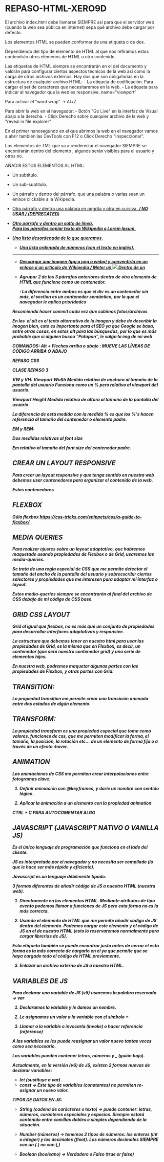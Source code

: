 # REPASO-HTML-XERO9D
 
 El archivo index.html debe llamarse SIEMPRE así para que el servidor web (cuando la web sea pública en internet) sepa qué archivo debe cargar por defecto.

Los elementos HTML se pueden conformar de una etiqueta o de dos.

Dependiendo del tipo de elemento de HTML al que nos refiramos estos contendrán otros elemenos de HTML u otro contenido.

Las etiquetas <meta> de HTML siempre se encontrarán en el <head></head> del documento y valdrán para configurar ciertos aspectos técnicos de la web así como la carga de otros archivos externos. Hay dos que son obligatorias en la estructura de cualquier archivo HTML:
    - La etiqueta <meta> de codificación. Para cargar el set de caracteres que necesitaremos en la web.
    - La etiqueta <meta> para indicar al navegador que la web es responsive. name="viewport"

Para activar el "word wrap" -> Al+Z

Para abrir la web en el navegador:
    - Botón "Go Live" en la interfaz de Visual abajo a la derecha.
    - Click Derecho sobre cualquier archivo de la web y "reveal in file explorer"

En el primer nanosegundo en el que abrimos la web en el navegador vamos a abrir también las DevTools con F12 o Click Derecho "Inspeccionar".

Los elementos de TML que va a rendereizar el navegador SIEMPRE se encontrarán dentro del elemento <body></body>, algunos serán visibles para el usuario y otros no. 

AÑADIR ESTOS ELEMENTOS AL HTML:

- Un subtitulo.
- Un sub-subtitulo.

- Un párrafo y dentro del párrafo, que una palabra o varias sean un enlace clickable a la Wikipedia. <p> <a href="url">
- Otro párrafo y dentro una palabra en negrita y otra en cursiva. <strong><em> / NO USAR <b></b>/<i></i> (DEPRECATED)
- Otro párrafo y dentro un salto de línea. <br>
Para los párrafos copiar texto de Wikipedia o Lorem Ipsum.

- Una lista desordenada de lo que queramos. <ul>
- Una lista ordenada de números (con el texto en inglés). <ol>

-----

- Descargar una imagen (jpg o png o webp) y conventirla en un enlace a un artículo de Wikipedia / Meter un <img src="dirección/imagen.png"> Dentro de un <a href="url"></a>

- Agrupar 2 de los 3 párrafos anteriores dentro de otro elemento de HTML que funcione como un contenedor. <div> <section>: La diferencia entre ambas es que el div es un contenedor sin más, el section es un contenedor semántico, por lo que el navegador le aplica prioridades

Recomienda hacer commit cada vez que subimos fotos/archivos

En los <img src="" alt=""> el alt es el texto alternativo de la imagen y debe de describir la imagen bien, esto es importante para el SEO ya que Google se basa, entre otras cosas, en estos alt para las búsquedas, por lo que es más probable que si alguien busca "Patapon", le salga la img de mi web

COMANDOS:
Alt + Flechas arriba o abajo : MUEVE LAS LÍNEAS DE CÓDIGO ARRIBA O ABAJO

REPASO CSS

CLASE REPASO 3

VW y VH:
Viewport Width Medida relativa de anchura al tamaño de la pantalla del usuario
Funciona como un % pero relativo al viewport del usuario.

Viewport Height Medida relativa de altura al tamaño de la pantalla del usuario

La diferencia de esta medida con la medida % es que los %'s hacen referencia al tamaño del contenedor o elemento padre.

EM y REM:

Dos medidas relativas al font size

Em relativo al tamaño del font size del contenedor padre. 




## CREAR UN LAYOUT RESPONSIVE

Para crear un layout responsive y que tenga sentido en nuestra web debemos usar contenedores para organizar el contenido de la web. 

Estos contenedores

## FLEXBOX

Gúia flexbox https://css-tricks.com/snippets/css/a-guide-to-flexbox/ 

## MEDIA QUERIES

Para realizar ajustes sobre un layout adaptativo, que habremos maquetado usando propiedades de Flexbox o de Grid, usaremos las media-queries.

Se trata de una regla especial de CSS que me permite detectar el tamaño del ancho de la pantalla del usuario y sobreescribir ciertos selectores y propiedades que me interesen para adaptar mi interfaz o layout.

Estos media-queries siempre se encontrarán al final del archivo de CSS debajo de mi código de CSS base.

## GRID CSS LAYOUT

Grid al igual que flexbox, no es más que un conjunto de propiedades para desarrollar interfaces adaptativas y responsive.

La estructura que debemos tener en nuestro html para usar las propiedades de Grid, es la misma que en Flexbox, es decir, un contenedor (que será nuestro contenedor grid) y una serie de elementos hijos.

En nuestra web, podremos maquetar algunas partes con las propiedades de Flexbox, y otras partes con Grid. 

## TRANSITION:

La propiedad transition me permite crear una transición animada entre dos estados de algún elemento.

## TRANSFORM:

La propiedad transform es una propiedad especial que toma como valores, funciones de css, que me permiten modificar la forma, el tamaño, la posición, la rotación etc... de un elemento de forma fija o a través de un efecto :hover.

## ANIMATION

Las animaciones de CSS me permiten crear interpolaciones entre fotogramas clave. 

1) Definir animación con @keyframes, y darle un nombre con sentido lógico.

2) Aplicar la animación a un elemento con la propiedad animation

CTRL + Ç PARA AUTOCOMENTAR ALGO

## JAVASCRIPT (JAVASCRIPT NATIVO O VANILLA JS)

Es el único lenguaje de programación que funciona en el lado del cliente. 

JS es interpretado por el navegador y no necesita ser compilado (lo que le hace ser más rápido y eficiente). 

Javascript es un lenguaje débilmente tipado. 

3 formas diferentes de añadir código de JS a nuestro HTML (nuestra web).

1) Directamente en los elementos HTML. Mediante atributos de tipo evento podemos llamar a funciones de JS pero esta forma no es la más correcta.

2) Usando el elemento de HTML <script></script> que me permite añadir código de JS dentro del elemento. Podemos cargar este elemento y el código de JS en el <head> de nuestro HTML (esto lo reservaremos normalmente para cargar librerias de JS).

Esta etiqueta <script></script> también se puede encontrar justo antes de cerrar el <body></body> esta forma es la más correcta de cargarlo en el <head> ya que permite que se haya cargado todo el código de HTML previamente. 

3) Enlazar un archivo externo de JS a nuestro HTML.

## VARIABLES DE JS

Para declarar una variable de JS (v5) usaremos la palabra reservada -> var 

1) Declaramos la variable y le damos un nombre.

2) Le asignamos un valor a la variable con el simbolo = 

3) Llamar a la variable o invocarla (invoke) o hacer referencia (reference) 

A las variables se les puede reasignar un valor nuevo tantas veces como sea necesario. 

Las variables pueden contener letras, números y _ (guión bajo).

Actualmente, en la versión (v6) de JS, existen 2 formas nuevas de declarar variables:

- let (sustituye a var)
- const -> Este tipo de variables (constantes) no permiten re-asignar un nuevo valor. 

TIPOS DE DATOS EN JS:

- String (cadena de carácteres o texto) -> puede contener: letras, números, carácteres especiales y espacios. Siempre estará contenido entre comillas dobles o simples dependiendo de la situación.

- Number (números) -> tenemos 2 tipos de números: los enteros (int o integer) y los decimales (float). Los números decimales SIEMPRE con un (.) no con (,)

- Boolean (booleano) -> Verdadero o Falso (true or false) 
